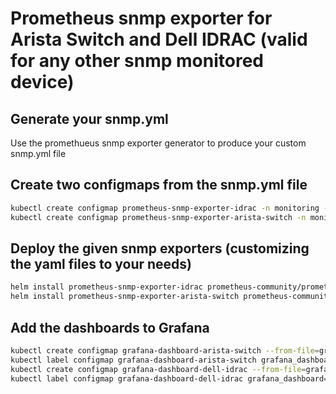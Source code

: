 # Prometheus snmp exporter for Arista Switch and Dell IDRAC (valid for any other snmp monitored device)

## Generate your snmp.yml

Use the promethueus snmp exporter generator to produce your custom snmp.yml file

## Create two configmaps from the snmp.yml file

```bash
kubectl create configmap prometheus-snmp-exporter-idrac -n monitoring --from-file snmp.yml
kubectl create configmap prometheus-snmp-exporter-arista-switch -n monitoring --from-file snmp.yml
```

## Deploy the given snmp exporters (customizing the yaml files to your needs)

```bash
helm install prometheus-snmp-exporter-idrac prometheus-community/prometheus-snmp-exporter -f snmp-exporter-idrac.yaml -n monitoring
helm install prometheus-snmp-exporter-arista-switch prometheus-community/prometheus-snmp-exporter -f snmp-exporter-arista-switch.yaml -n monitoring
```

## Add the dashboards to Grafana

```bash
kubectl create configmap grafana-dashboard-arista-switch --from-file=grafana-arista.json
kubectl label configmap grafana-dashboard-arista-switch grafana_dashboard="1"
kubectl create configmap grafana-dashboard-dell-idrac --from-file=grafana-idrac.json
kubectl label configmap grafana-dashboard-dell-idrac grafana_dashboard="1"
```
